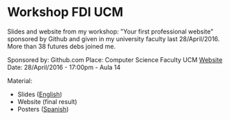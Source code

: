 # Workshop FDI UCM
Slides and website from my workshop: "Your first professional website" sponsored by Github and given in my university faculty last 28/April/2016. More than 38 futures debs joined me.

Sponsored by: Github.com
Place: Computer Science Faculty UCM [Website](http://informatica.ucm.es)
Date: 28/April/2016 - 17:00pm - Aula 14

Material:
- Slides ([English](Slides/English.pdf))
- Website (final result)
- Posters ([Spanish](/Posters))

